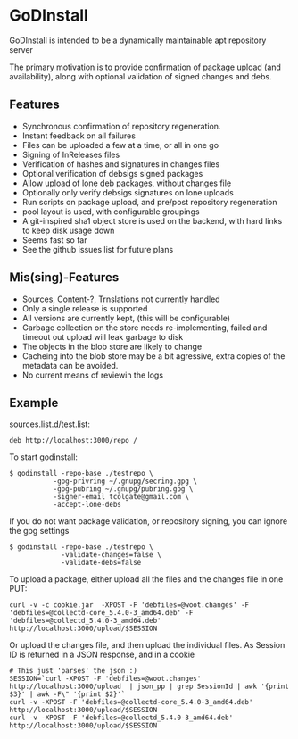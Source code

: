# GoDInstall

GoDInstall is intended to be a dynamically maintainable apt repository server

The primary motivation is to provide confirmation of package upload (and
availability), along with optional validation of signed changes and debs.

## Features

- Synchronous confirmation of repository regeneration.
- Instant feedback on all failures
- Files can be uploaded a few at a time, or all in one go
- Signing of InReleases files
- Verification of hashes and signatures in changes files
- Optional verification of debsigs signed packages
- Allow upload of lone deb packages, without changes file
- Optionally only verify debsigs signatures on lone uploads
- Run scripts on package upload, and pre/post repository regeneration
- pool layout is used, with configurable groupings
- A git-inspired sha1 object store is used on the backend, with
  hard links to keep disk usage down
- Seems fast so far
- See the github issues list for future plans

## Mis(sing)-Features

- Sources, Content-?, Trnslations not  currently handled
- Only a single release is supported
- All versions are currently kept, (this will be configurable)
- Garbage collection on the store needs re-implementing, failed
  and timeout out upload will leak garbage to disk
- The objects in the blob store are likely to change
- Cacheing into the blob store may be a bit agressive, extra
  copies of the metadata can be avoided.
- No current means of reviewin the logs

## Example

sources.list.d/test.list:
```
deb http://localhost:3000/repo /
```

To start godinstall:

```
$ godinstall -repo-base ./testrepo \
           -gpg-privring ~/.gnupg/secring.gpg \
           -gpg-pubring ~/.gnupg/pubring.gpg \
           -signer-email tcolgate@gmail.com \
           -accept-lone-debs
```

If you do not want package validation, or repository signing, you can
ignore the gpg settings

```
$ godinstall -repo-base ./testrepo \
             -validate-changes=false \
             -validate-debs=false
```

To upload a package, either upload all the files and the changes file in one PUT: 
```
curl -v -c cookie.jar  -XPOST -F 'debfiles=@woot.changes' -F 'debfiles=@collectd-core_5.4.0-3_amd64.deb' -F 'debfiles=@collectd_5.4.0-3_amd64.deb'  http://localhost:3000/upload/$SESSION
```

Or upload the changes file, and then upload the individual files. As Session ID is returned in a JSON response, and in a cookie
```
# This just 'parses' the json :)
SESSION=`curl -XPOST -F 'debfiles=@woot.changes' http://localhost:3000/upload  | json_pp | grep SessionId | awk '{print $3}' | awk -F\" '{print $2}'`
curl -v -XPOST -F 'debfiles=@collectd-core_5.4.0-3_amd64.deb' http://localhost:3000/upload/$SESSION
curl -v -XPOST -F 'debfiles=@collectd_5.4.0-3_amd64.deb'  http://localhost:3000/upload/$SESSION
```

